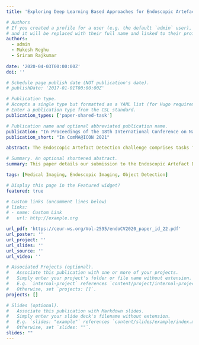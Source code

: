 ```yaml
---
title: 'Exploring Deep Learning Based Approaches for Endoscopic Artefact Detection and Segmentation'

# Authors
# If you created a profile for a user (e.g. the default `admin` user), write the username (folder name) here
# and it will be replaced with their full name and linked to their profile.
authors:
  - admin
  - Mukesh Reghu
  - Sriram Rajkumar
  
date: '2020-04-03T00:00:00Z'
doi: ''

# Schedule page publish date (NOT publication's date).
# publishDate: '2017-01-01T00:00:00Z'

# Publication type.
# Accepts a single type but formatted as a YAML list (for Hugo requirements).
# Enter a publication type from the CSL standard.
publication_types: ['paper-shared-task']

# Publication name and optional abbreviated publication name.
publication: "In Proceedings of the 18th International Conference on Natural Language Processing: Shared Task on Multilingual Gender Biased and Communal Language Identification"
publication_short: "In ComMA@ICON 2021"

abstract: The Endoscopic Artefact Detection challenge comprises tasks for detection and segmentation of artefacts found in endoscopic imaging, with a specific task for evaluating the generalization capacity of detection algorithms on external data. For the detection of artefacts, we train RetinaNet and FasterRCNN models. To segment artefacts from the endoscopic images, we train a Deeplab v3 model and a U-Net model and also implement post-processing techniques such as the usage of an EAST text detector for detection of text artefacts and pixel-wise voting ensemble after applying test time augmentation. We observe that the RetinaNet model with a ResNet101 feature extractor is the best performing model across all object detection tasks, while the U-Net performs best in the segmentation tasks. We also implement a model agnostic object tracking pipeline utilizing image correlation-based trackers to reduce the inference time of object detection models. We believe that this pipeline can enable real-time analysis of endoscopic images in systems with processing constraints.

# Summary. An optional shortened abstract.
summary: This paper details our submission to the Endoscopic Artefact Detection challenge held as part of EndoCV at ISBI 2020. We experiment with various deep-learning based solutions for artefact detection and segmentation.

tags: [Medical Imaging, Endoscopic Imaging, Object Detection]

# Display this page in the Featured widget?
featured: true

# Custom links (uncomment lines below)
# links:
# - name: Custom Link
#   url: http://example.org

url_pdf: 'https://ceur-ws.org/Vol-2595/endoCV2020_paper_id_22.pdf'
url_poster: ''
url_project: ''
url_slides: ''
url_source: ''
url_video: ''

# Associated Projects (optional).
#   Associate this publication with one or more of your projects.
#   Simply enter your project's folder or file name without extension.
#   E.g. `internal-project` references `content/project/internal-project/index.md`.
#   Otherwise, set `projects: []`.
projects: []

# Slides (optional).
#   Associate this publication with Markdown slides.
#   Simply enter your slide deck's filename without extension.
#   E.g. `slides: "example"` references `content/slides/example/index.md`.
#   Otherwise, set `slides: ""`.
slides: ""
---
```

